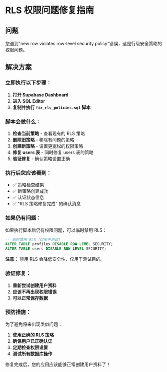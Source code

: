# RLS 权限问题修复指南

## 问题
您遇到"new row violates row-level security policy"错误，这是行级安全策略的权限问题。

## 解决方案

### 立即执行以下步骤：

1. **打开 Supabase Dashboard**
2. **进入 SQL Editor**
3. **复制并执行 `fix_rls_policies.sql` 脚本**

### 脚本会做什么：

1. **检查当前策略** - 查看现有的 RLS 策略
2. **删除旧策略** - 移除有问题的策略
3. **创建新策略** - 设置更宽松的权限策略
4. **修复 users 表** - 同时修复 users 表的策略
5. **验证修复** - 确认策略设置正确

### 执行后您应该看到：

- ✅ 策略检查结果
- ✅ 新策略创建成功
- ✅ 认证状态信息
- ✅ "RLS 策略修复完成" 的确认消息

### 如果仍有问题：

如果执行脚本后仍有权限问题，可以临时禁用 RLS：

```sql
-- 临时禁用 RLS（仅用于测试）
ALTER TABLE profiles DISABLE ROW LEVEL SECURITY;
ALTER TABLE users DISABLE ROW LEVEL SECURITY;
```

**注意：** 禁用 RLS 会降低安全性，仅用于测试目的。

### 验证修复：

1. **重新尝试创建用户资料**
2. **应该不再出现权限错误**
3. **可以正常保存数据**

### 预防措施：

为了避免将来出现类似问题：

1. **使用正确的 RLS 策略**
2. **确保用户已正确认证**
3. **定期检查权限设置**
4. **测试所有数据库操作**

修复完成后，您的应用应该能够正常创建用户资料了！
